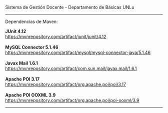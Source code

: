 Sistema de Gestión Docente - Departamento de Básicas UNLu

*******************************************************************************

Dependencias de Maven:

<b>JUnit 4.12</b>
<br>
https://mvnrepository.com/artifact/junit/junit/4.12
<br>
<br>
<b>MySQL Connector 5.1.46</b>
<br>
https://mvnrepository.com/artifact/mysql/mysql-connector-java/5.1.46
<br>
<br>
<b>Javax Mail 1.6.1</b>
<br>
https://mvnrepository.com/artifact/com.sun.mail/javax.mail/1.6.1
<br>
<br>
<b>Apache POI 3.17</b>
<br>
https://mvnrepository.com/artifact/org.apache.poi/poi/3.17
<br>
<br>
<b>Apache POI OOXML 3.9</b>
<br>
https://mvnrepository.com/artifact/org.apache.poi/poi-ooxml/3.9

*******************************************************************************